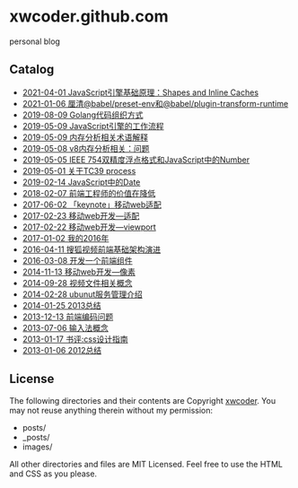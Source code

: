 xwcoder.github.com
==================

personal blog

## Catalog

* [2021-04-01  JavaScript引擎基础原理：Shapes and Inline Caches](https://github.com/xwcoder/xwcoder.github.com/issues/24)
* [2021-01-06  厘清@babel/preset-env和@babel/plugin-transform-runtime](https://github.com/xwcoder/xwcoder.github.com/issues/23)
* [2019-08-09  Golang代码组织方式](https://github.com/xwcoder/xwcoder.github.com/issues/17)
* [2019-05-09  JavaScript引擎的工作流程](https://github.com/xwcoder/xwcoder.github.com/issues/22)
* [2019-05-09  内存分析相关术语解释](https://github.com/xwcoder/xwcoder.github.com/issues/21)
* [2019-05-08  v8内存分析相关：问题](https://github.com/xwcoder/xwcoder.github.com/issues/20)
* [2019-05-05  IEEE 754双精度浮点格式和JavaScript中的Number](https://github.com/xwcoder/xwcoder.github.com/issues/19)
* [2019-05-01  关于TC39 process](https://github.com/xwcoder/xwcoder.github.com/issues/18)
* [2019-02-14  JavaScript中的Date](https://github.com/xwcoder/xwcoder.github.com/issues/16)
* [2018-02-07  前端工程师的价值在降低](https://github.com/xwcoder/xwcoder.github.com/issues/15)
* [2017-06-02  「keynote」移动web适配](https://github.com/xwcoder/xwcoder.github.com/issues/14)
* [2017-02-23  移动web开发—适配](https://github.com/xwcoder/xwcoder.github.com/issues/13)
* [2017-02-22  移动web开发—viewport](https://github.com/xwcoder/xwcoder.github.com/issues/12)
* [2017-01-02  我的2016年](https://github.com/xwcoder/xwcoder.github.com/issues/11)
* [2016-04-11  搜狐视频前端基础架构演进](https://github.com/xwcoder/xwcoder.github.com/issues/10)
* [2016-03-08  开发一个前端组件](https://github.com/xwcoder/xwcoder.github.com/issues/9)
* [2014-11-13  移动web开发—像素](https://github.com/xwcoder/xwcoder.github.com/issues/8)
* [2014-09-28  视频文件相关概念](https://github.com/xwcoder/xwcoder.github.com/issues/7)
* [2014-02-28  ubunut服务管理介绍](https://github.com/xwcoder/xwcoder.github.com/issues/6)
* [2014-01-25  2013总结](https://github.com/xwcoder/xwcoder.github.com/issues/5)
* [2013-12-13  前端编码问题](https://github.com/xwcoder/xwcoder.github.com/issues/4)
* [2013-07-06  输入法概念](https://github.com/xwcoder/xwcoder.github.com/issues/3)
* [2013-01-17  书评:css设计指南](https://github.com/xwcoder/xwcoder.github.com/issues/2)
* [2013-01-06  2012总结](https://github.com/xwcoder/xwcoder.github.com/issues/1)

## License

The following directories and their contents are Copyright [xwcoder](https://github.com/xwcoder). You may not reuse anything therein without my permission:

* posts/
* _posts/
* images/

All other directories and files are MIT Licensed. Feel free to use the HTML and CSS as you please.
